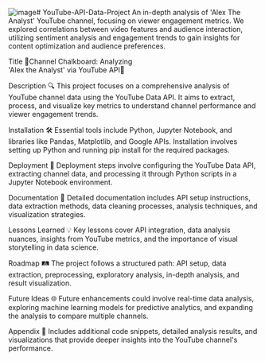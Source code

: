 ![image](https://github.com/LogeshwarTheDataIntellect/YouTube-API-Data-Project/assets/104715001/892caf3f-c3e9-4f15-8f54-303abaaa06fe)# YouTube-API-Data-Project
An in-depth analysis of 'Alex The Analyst' YouTube channel, focusing on viewer engagement metrics. We explored correlations between video features and audience interaction, utilizing sentiment analysis and engagement trends to gain insights for content optimization and audience preferences.

Title
🌟Channel Chalkboard: Analyzing  
'Alex the Analyst' via YouTube API🌟

Description
🔍 This project focuses on a comprehensive analysis of YouTube channel data using the YouTube Data API. It aims to extract, process, and visualize key metrics to understand channel performance and viewer engagement trends.

Installation
🛠️ Essential tools include Python, Jupyter Notebook, and libraries like Pandas, Matplotlib, and Google APIs. Installation involves setting up Python and running pip install for the required packages.

Deployment
🚀 Deployment steps involve configuring the YouTube Data API, extracting channel data, and processing it through Python scripts in a Jupyter Notebook environment.

Documentation
📄 Detailed documentation includes API setup instructions, data extraction methods, data cleaning processes, analysis techniques, and visualization strategies.

Lessons Learned
💡 Key lessons cover API integration, data analysis nuances, insights from YouTube metrics, and the importance of visual storytelling in data science.

Roadmap
🛤️ The project follows a structured path: API setup, data extraction, preprocessing, exploratory analysis, in-depth analysis, and result visualization.

Future Ideas
🌐 Future enhancements could involve real-time data analysis, exploring machine learning models for predictive analytics, and expanding the analysis to compare multiple channels.

Appendix
📑 Includes additional code snippets, detailed analysis results, and visualizations that provide deeper insights into the YouTube channel's performance.
